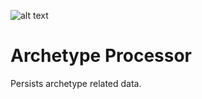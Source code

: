![alt text](https://fablecode.visualstudio.com/Yugioh%20Insight/_apis/build/status/Build-ArchetypeProcessor "Visual studio team services build status")

# Archetype Processor
Persists archetype related data.